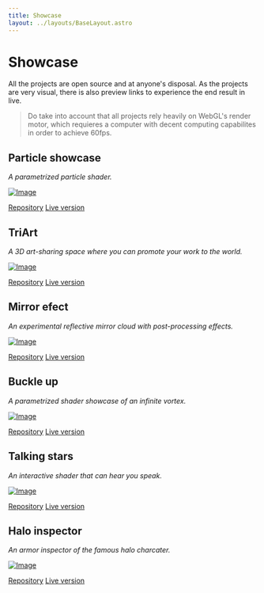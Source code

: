 ```yaml
---
title: Showcase
layout: ../layouts/BaseLayout.astro
---
```


# Showcase

All the projects are open source and at anyone's disposal. As the projects are very visual, there is also preview links to experience the end result in live.

> Do take into account that all projects rely heavily on WebGL's render motor, which requieres a computer with decent computing capabilites in order to achieve 60fps.

## Particle showcase

_A parametrized particle shader._

[![Image](/img/particleShowcase.png)](https://particle-showcase.vercel.app/)

<div class="flex justify-between w-full">
  <a href="https://github.com/randreu28/TFG.particle-showcase">Repository</a>
  <a href="https://particle-showcase.vercel.app/">Live version</a>
</div>

## TriArt

_A 3D art-sharing space where you can promote your work to the world._

[![Image](/img/triart.png)](https://tfg-triart.vercel.app/)

<div class="flex justify-between w-full">
  <a href="https://github.com/randreu28/TFG.triart">Repository</a>
  <a href="https://tfg-triart.vercel.app/">Live version</a>
</div>

## Mirror efect

_An experimental reflective mirror cloud with post-processing effects._

[![Image](/img/mirrorEffect.png)](https://tfg-mirror-effect.vercel.app/)

<div class="flex justify-between w-full">
  <a href="https://github.com/randreu28/TFG.mirror-effect">Repository</a>
  <a href="https://tfg-mirror-effect.vercel.app/">Live version</a>
</div>

## Buckle up

_A parametrized shader showcase of an infinite vortex._

[![Image](/img/buckleUp.png)](http://tfg-buckle-up.vercel.app/)

<div class="flex justify-between w-full">
  <a href="https://github.com/randreu28/TFG.buckle-up">Repository</a>
  <a href="http://tfg-buckle-up.vercel.app/">Live version</a>
</div>

## Talking stars

_An interactive shader that can hear you speak._

[![Image](/img/talkingStars.png)](https://tfg-talking-stars.vercel.app/)

<div class="flex justify-between w-full">
  <a href="https://github.com/randreu28/TFG.talking-starsup">Repository</a>
  <a href="https://tfg-talking-stars.vercel.app/">Live version</a>
</div>

## Halo inspector

_An armor inspector of the famous halo charcater._

[![Image](/img/haloInspector.png)](https://halo-inspector-randreu28.vercel.app/)

<div class="flex justify-between w-full">
  <a href="https://github.com/randreu28/TFG.halo-inspector">Repository</a>
  <a href="https://halo-inspector-randreu28.vercel.app/">Live version</a>
</div>
